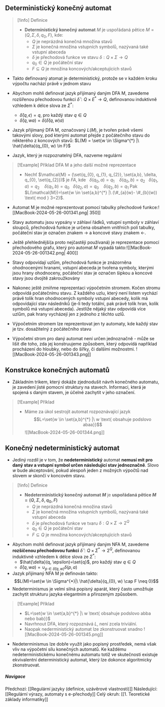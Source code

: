 ## Deterministický konečný automat
>[!info] Definice
>- **Deterministický konečný automat** $M$ je uspořádaná pětice $M = (Q, \Sigma, \delta, q_{0}, F)$, kde:
>	- $Q$ je neprázdná konečná množina stavů
>	- $\Sigma$ je konečná množina vstupních symbolů, nazývaná také vstupní abeceda
>	- $\delta$ je přechodová funkce ve stavu $\delta : Q \times \Sigma \rightarrow Q$
>	- $q_{0} \in Q$ je počáteční stav
>	- $F \subseteq Q$ je množina koncových/akceptujících stavů

- Takto definovaný atomat je deterministický, protože se v každém kroku výpočtu nachází právě v jednom stavu
- Abychom mohli definovat jazyk přijímaný daným DFA M, zavedeme rozšířenou přechodovou funkci $\hat{\delta}: Q \times E^{*} \rightarrow Q$, definovanou induktivně vzhledem k délce slova ze $\Sigma^{*}$:
	- $\hat{\delta}(q, \epsilon) = q$, pro každý stav $q \in Q$
	- $\hat{\delta}(q, wa) = \delta(\hat{\delta}(q,w)a)$

- Jazyk přijímaný DFA M, označovaný $L(M)$, je tvořen právě všemi takovými slovy, pod kterými automat přejde z počátečního stavu do některého z koncových stavů: $L(M) = \set{w \in \Sigma^{*} |\ \hat{\delta}(q_{0}, w) \in F}$
- Jazyk, který je rozpoznatelný DFA, nazveme regulární

>[!Example] Příklad DFA M a jeho další možné reprezentace
>- Nechť $\mathcal{M} = (\set{q_{0}, q_{1}, q_{2}}, \set{a,b}, \delta, q_{0}, \set{q_{2}})$ je $FA$, kde
>  $\ \ \delta (q_{0},a)=q_{1}\ \ \ \ \delta (q_{0}, b)=q_{2}$
>  $\ \ \delta (q_{1},a)=q_{2}\ \ \ \ \delta (q_{1}, b)=q_{0}$
>  $\ \ \delta (q_{2},a)=q_{0}\ \ \ \ \delta (q_{2}, b)=q_{1}$
>  Pak $L(\mathcal{M})=\set{w \in \set{a,b}^{*} |\ (\#_{a}(w)- \#_{b}(w)) \text{ mod } 3=2}$.
- Automat M je možné reprezentovat pomocí tabulky přechodové funkce:![[MacBook-2024-05-26-001341.png| 350]]
- Stavy automatu jsou vypsány v záhlaví řádků, vstupní symboly v záhlaví sloupců, přechodová funkce je určena obsahem vnitřních polí tabulky, počáteční stav je označen znakem $\rightarrow$ a koncové stavy znakem $\leftarrow$.
- Ještě přehlednější(a proto nejčastěji používaná) je reprezentace pomocí přechodového grafu, který pro automat $M$ vypadá takto:![[MacBook-2024-05-26-001342.png| 400]]
- Stavy odpovídají uzlům, přechodová funkce je znázorněna ohodnocenými hranami, vstupní abeceda je tvořena symboly, kterými jsou hrany ohodnoceny, počáteční stav je označen šipkou a koncové stavy jsou dvojitě zakroužkovány

- Nakonec ještě zmiňme reprezentaci výpočetním stromem. Kočen stromu odpovídá počátečnímu stavu. Z každého uzlu, který není listem vychází právě tolik hran ohodnocených symboly vstupní abecedy, kolik má odpovídající stav následníků (je-li tedy totální, pak právě tolik hran, kolik symbolů má vstupní abeceda). Jestliže nějaký stav odpovídá více uzlům, pak hrany vycházejí jen z jednoho z těchto uzlů.
- Výpočetním stromem lze reprezentovat jen ty automaty, kde každý stav je tzv. dosažitelný z počátečního stavu
- Výpočetní strom pro daný automat není určen jednoznačně - může se lišit dle toho, zda jej konstruujeme způsobem, který odpovídá například procházení do hloubky, nebo do šířky, či dalšími možnostmi. ![[MacBook-2024-05-26-001343.png]]

## Konstrukce konečných automatů
- Základním trikem, který dokáže zjednodušit návrh konečného automatu, je zavedení jisté pomocní struktury na stavech. Informaci, která je spojená s daným stavem, je účelné zachytit v jeho označení.
>[!Example] Příklad
>- Máme za úkol sestrojit automat rozpoznávající jazyk $$L=\set{w \in \set{a,b}^{*} |\ w \text{ obsahuje podslovo abaa}}$$![[MacBook-2024-05-26-001344.png]]

## Konečný nedeterministický automat
- Jediný rozdíl je v tom, že **nedeterministický** automat **nemusí mít pro daný stav a vstupní symbol určen následující stav jednoznačně**. Slovo $w$ bude akceptování, pokud alespoň jeden z možných výpočtů nad slovem $w$ skončí v koncovém stavu.

>[!info] Definice
>- **Nedeterministický konečný automat $M$** je **uspořádaná pětice $M=(Q, \Sigma, \delta, q_{0}, F)$**
>	- $Q$ je neprázdná konečná množina stavů
>	- $\Sigma$ je konečná množina vstupních symbolů, nazývaná také vstupní abeceda
>	- $\delta$ je přechodová funkce ve tvaru $\delta : Q \times \Sigma \rightarrow 2^{Q}$
>	- $q_{0} \in Q$ je počáteční stav
>	- $F \subseteq Q$ je množina koncových/akceptujících stavů

- Abychom mohli definovat jazyk přijímaný daným NFA M, zavedeme **rozšíčenou přechodovou funkci** $\hat{\delta}: Q \times \Sigma^{*} \rightarrow 2^{Q}$, definovanou induktivně vzhledem k délce slova ze $\Sigma^{*}$:
	- $\hat{\delta}(q, \epsilon)=\set{q}$, pro každý stav $q \in Q$
	- $\hat{\delta}(q, wa)=\cup_{p \in \hat{\delta}(q,w)} \delta (p,a)$
- Jazyk přijímaný NFA M je definován takto: $$L(M)=\set{w \in \Sigma^{*}|\ \hat{\delta}(q_{0}, w) \cap F \neq 0}$$
- Nedeterminismus je velmi silná popisný aparát, který často umožňuje zachytit strukturu jazyka elegantním a přirozeným způsobem.
>[!Example] Příklad
>- $L=\set{w \in \set{a,b}^{*} |\ w \text{ obsahuje podslovo abba nebo bab}}$
>- Navrhnout DFA, který rozpoznává $L$, není zcela triviální.
>- Naopak nederministický automat lze zkonstruovat snadno
>![[MacBook-2024-05-26-001345.png]]
- Nedeterminismus lze dobře využít jako popisný prostředek, nemá však vliv na výpočetní sílu konečných automatů. Ke každému nedeterministickému konečnému automatu totiž ve skutečnosti existuje ekvivalentní deterministický automat, který lze dokonce algoritmicky zkonstruovat.

##### Navigace
Předchozí:  [[Regulární jazyky (definice, uzávěrové vlastnosti)]]
Následující: [[Regulární výrazy, automaty s e-přechody]]
Celý okruh: [[1. Teoretické základy informatiky]]